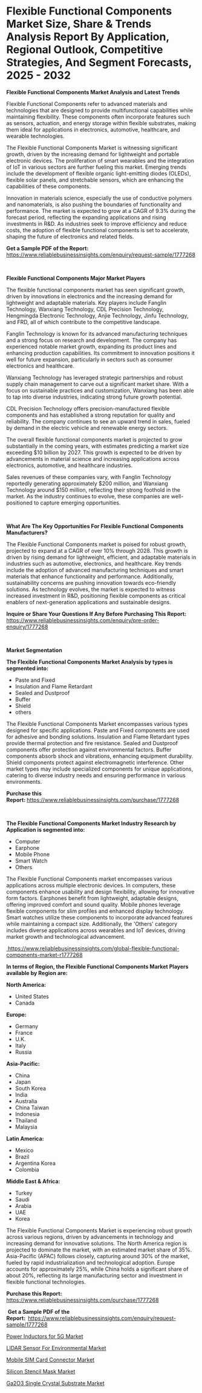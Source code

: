 <p><h1>Flexible Functional Components Market Size, Share & Trends Analysis Report By Application, Regional Outlook, Competitive Strategies, And Segment Forecasts, 2025 - 2032</h1></p><p><strong>Flexible Functional Components Market Analysis and Latest Trends</strong></p>
<p><p>Flexible Functional Components refer to advanced materials and technologies that are designed to provide multifunctional capabilities while maintaining flexibility. These components often incorporate features such as sensors, actuation, and energy storage within flexible substrates, making them ideal for applications in electronics, automotive, healthcare, and wearable technologies. </p><p>The Flexible Functional Components Market is witnessing significant growth, driven by the increasing demand for lightweight and portable electronic devices. The proliferation of smart wearables and the integration of IoT in various sectors are further fueling this market. Emerging trends include the development of flexible organic light-emitting diodes (OLEDs), flexible solar panels, and stretchable sensors, which are enhancing the capabilities of these components. </p><p>Innovation in materials science, especially the use of conductive polymers and nanomaterials, is also pushing the boundaries of functionality and performance. The market is expected to grow at a CAGR of 9.3% during the forecast period, reflecting the expanding applications and rising investments in R&D. As industries seek to improve efficiency and reduce costs, the adoption of flexible functional components is set to accelerate, shaping the future of electronics and related fields.</p></p>
<p><strong>Get a Sample PDF of the Report:&nbsp;</strong> <a href="https://www.reliablebusinessinsights.com/enquiry/request-sample/1777268?utm_campaign=97&utm_medium=2&utm_source=Github&utm_content=ia&utm_term=13022025&utm_id=flexible-functional-components">https://www.reliablebusinessinsights.com/enquiry/request-sample/1777268</a></p>
<p>&nbsp;</p>
<p><strong>Flexible Functional Components Major Market Players</strong></p>
<p><p>The flexible functional components market has seen significant growth, driven by innovations in electronics and the increasing demand for lightweight and adaptable materials. Key players include Fanglin Technology, Wanxiang Technology, CDL Precision Technology, Hengmingda Electronic Technology, Anjie Technology, Jinfu Technology, and FRD, all of which contribute to the competitive landscape.</p><p>Fanglin Technology is known for its advanced manufacturing techniques and a strong focus on research and development. The company has experienced notable market growth, expanding its product lines and enhancing production capabilities. Its commitment to innovation positions it well for future expansion, particularly in sectors such as consumer electronics and healthcare.</p><p>Wanxiang Technology has leveraged strategic partnerships and robust supply chain management to carve out a significant market share. With a focus on sustainable practices and customization, Wanxiang has been able to tap into diverse industries, indicating strong future growth potential.</p><p>CDL Precision Technology offers precision-manufactured flexible components and has established a strong reputation for quality and reliability. The company continues to see an upward trend in sales, fueled by demand in the electric vehicle and renewable energy sectors.</p><p>The overall flexible functional components market is projected to grow substantially in the coming years, with estimates predicting a market size exceeding $10 billion by 2027. This growth is expected to be driven by advancements in material science and increasing applications across electronics, automotive, and healthcare industries.</p><p>Sales revenues of these companies vary, with Fanglin Technology reportedly generating approximately $200 million, and Wanxiang Technology around $150 million, reflecting their strong foothold in the market. As the industry continues to evolve, these companies are well-positioned to capture emerging opportunities.</p></p>
<p>&nbsp;</p>
<p><strong>What Are The Key Opportunities For Flexible Functional Components Manufacturers?</strong></p>
<p><p>The Flexible Functional Components market is poised for robust growth, projected to expand at a CAGR of over 10% through 2028. This growth is driven by rising demand for lightweight, efficient, and adaptable materials in industries such as automotive, electronics, and healthcare. Key trends include the adoption of advanced manufacturing techniques and smart materials that enhance functionality and performance. Additionally, sustainability concerns are pushing innovation towards eco-friendly solutions. As technology evolves, the market is expected to witness increased investment in R&D, positioning flexible components as critical enablers of next-generation applications and sustainable designs.</p></p>
<p><strong>Inquire or Share Your Questions If Any Before Purchasing This Report:</strong> <a href="https://www.reliablebusinessinsights.com/enquiry/pre-order-enquiry/1777268?utm_campaign=97&utm_medium=2&utm_source=Github&utm_content=ia&utm_term=13022025&utm_id=flexible-functional-components">https://www.reliablebusinessinsights.com/enquiry/pre-order-enquiry/1777268</a></p>
<p>&nbsp;</p>
<p><strong>Market Segmentation</strong></p>
<p><strong>The Flexible Functional Components Market Analysis by types is segmented into:</strong></p>
<p><ul><li>Paste and Fixed</li><li>Insulation and Flame Retardant</li><li>Sealed and Dustproof</li><li>Buffer</li><li>Shield</li><li>others</li></ul></p>
<p><p>The Flexible Functional Components Market encompasses various types designed for specific applications. Paste and Fixed components are used for adhesive and bonding solutions. Insulation and Flame Retardant types provide thermal protection and fire resistance. Sealed and Dustproof components offer protection against environmental factors. Buffer components absorb shock and vibrations, enhancing equipment durability. Shield components protect against electromagnetic interference. Other market types may include specialized components for unique applications, catering to diverse industry needs and ensuring performance in various environments.</p></p>
<p><strong>Purchase this Report:&nbsp;</strong><a href="https://www.reliablebusinessinsights.com/purchase/1777268?utm_campaign=97&utm_medium=2&utm_source=Github&utm_content=ia&utm_term=13022025&utm_id=flexible-functional-components">https://www.reliablebusinessinsights.com/purchase/1777268</a></p>
<p>&nbsp;</p>
<p><strong>The Flexible Functional Components Market Industry Research by Application is segmented into:</strong></p>
<p><ul><li>Computer</li><li>Earphone</li><li>Mobile Phone</li><li>Smart Watch</li><li>Others</li></ul></p>
<p><p>The Flexible Functional Components market encompasses various applications across multiple electronic devices. In computers, these components enhance usability and design flexibility, allowing for innovative form factors. Earphones benefit from lightweight, adaptable designs, offering improved comfort and sound quality. Mobile phones leverage flexible components for slim profiles and enhanced display technology. Smart watches utilize these components to incorporate advanced features while maintaining a compact size. Additionally, the 'Others' category includes diverse applications across wearables and IoT devices, driving market growth and technological advancement.</p></p>
<p><a href="https://www.reliablebusinessinsights.com/global-flexible-functional-components-market-r1777268?utm_campaign=97&utm_medium=2&utm_source=Github&utm_content=ia&utm_term=13022025&utm_id=flexible-functional-components">&nbsp;https://www.reliablebusinessinsights.com/global-flexible-functional-components-market-r1777268</a></p>
<p><strong>In terms of Region, the Flexible Functional Components Market Players available by Region are:</strong></p>
<p>
    <p> <strong> North America: </strong>
        <ul>
            <li>United States</li>
            <li>Canada</li>
        </ul>
        </p> 
    <p> <strong> Europe: </strong>
        <ul>
            <li>Germany</li>
            <li>France</li>
            <li>U.K.</li>
            <li>Italy</li>
            <li>Russia</li>
        </ul>
        </p> 
    <p> <strong> Asia-Pacific: </strong>
        <ul>
            <li>China</li>
            <li>Japan</li>
            <li>South Korea</li>
            <li>India</li>
            <li>Australia</li>
            <li>China Taiwan</li>
            <li>Indonesia</li>
            <li>Thailand</li>
            <li>Malaysia</li>
        </ul>
        </p> 
    <p> <strong> Latin America: </strong>
        <ul>
            <li>Mexico</li>
            <li>Brazil</li>
            <li>Argentina Korea</li>
            <li>Colombia</li>
        </ul>
        </p> 
    <p> <strong> Middle East & Africa: </strong>
        <ul>
            <li>Turkey</li>
            <li>Saudi</li>
            <li>Arabia</li>
            <li>UAE</li>
            <li>Korea</li>
        </ul>
    </p>
    </p>
<p><p>The Flexible Functional Components Market is experiencing robust growth across various regions, driven by advancements in technology and increasing demand for innovative solutions. The North America region is projected to dominate the market, with an estimated market share of 35%. Asia-Pacific (APAC) follows closely, capturing around 30% of the market, fueled by rapid industrialization and technological adoption. Europe accounts for approximately 25%, while China holds a significant share of about 20%, reflecting its large manufacturing sector and investment in flexible functional technologies.</p></p>
<p><strong>Purchase this Report: </strong><a href="https://www.reliablebusinessinsights.com/purchase/1777268?utm_campaign=97&utm_medium=2&utm_source=Github&utm_content=ia&utm_term=13022025&utm_id=flexible-functional-components">https://www.reliablebusinessinsights.com/purchase/1777268</a></p>
<p>&nbsp;<strong>Get a Sample PDF of the Report:&nbsp;&nbsp;</strong><a href="https://www.reliablebusinessinsights.com/enquiry/request-sample/1777268?utm_campaign=97&utm_medium=2&utm_source=Github&utm_content=ia&utm_term=13022025&utm_id=flexible-functional-components">https://www.reliablebusinessinsights.com/enquiry/request-sample/1777268</a></p>
<p><strong></strong></p>
<p><p><a href="https://github.com/mupumafrhad/Market-Research-Report-List-1/blob/main/power-inductors-for-5g-market.md?utm_campaign=97&utm_medium=2&utm_source=Github&utm_content=ia&utm_term=13022025&utm_id=flexible-functional-components">Power Inductors for 5G Market</a></p><p><a href="https://github.com/kolffmaris58/Market-Research-Report-List-1/blob/main/lidar-sensor-for-environmental-market.md?utm_campaign=97&utm_medium=2&utm_source=Github&utm_content=ia&utm_term=13022025&utm_id=flexible-functional-components">LIDAR Sensor For Environmental Market</a></p><p><a href="https://github.com/darusesrak/Market-Research-Report-List-1/blob/main/mobile-sim-card-connector-market.md?utm_campaign=97&utm_medium=2&utm_source=Github&utm_content=ia&utm_term=13022025&utm_id=flexible-functional-components">Mobile SIM Card Connector Market</a></p><p><a href="https://github.com/perezmichael28/Market-Research-Report-List-1/blob/main/silicon-stencil-mask-market.md?utm_campaign=97&utm_medium=2&utm_source=Github&utm_content=ia&utm_term=13022025&utm_id=flexible-functional-components">Silicon Stencil Mask Market</a></p><p><a href="https://github.com/cornuznwazue/Market-Research-Report-List-1/blob/main/ga2o3-single-crystal-substrate-market.md?utm_campaign=97&utm_medium=2&utm_source=Github&utm_content=ia&utm_term=13022025&utm_id=flexible-functional-components">Ga2O3 Single Crystal Substrate Market</a></p></p>